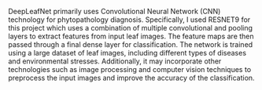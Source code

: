 DeepLeafNet primarily uses Convolutional Neural Network (CNN) technology for
phytopathology diagnosis. Specifically, I used RESNET9 for this project which uses a combination of multiple convolutional and
pooling layers to extract features from input leaf images. The feature maps are then
passed through a final dense layer for classification. The network is trained using a large
dataset of leaf images, including different types of diseases and environmental stresses.
Additionally, it may incorporate other technologies such as image processing and computer
vision techniques to preprocess the input images and improve the accuracy of the
classification.
